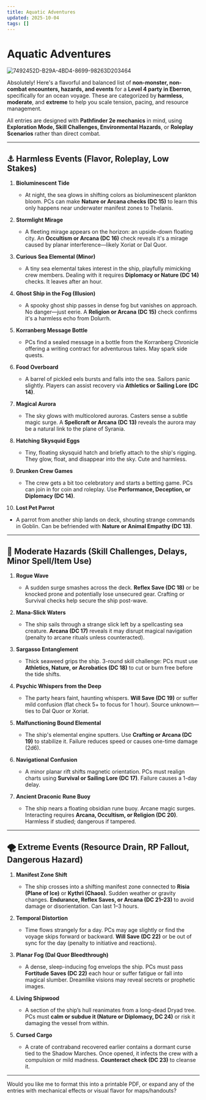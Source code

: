 ```yaml
---
title: Aquatic Adventures
updated: 2025-10-04
tags: []
---
```


# Aquatic Adventures

![7492452D-B29A-4BD4-8699-98263D203464](/assets/images/7492452D-B29A-4BD4-8699-98263D203464.png)

Absolutely! Here's a flavorful and balanced list of **non-monster, non-combat encounters, hazards, and events** for a **Level 4 party in Eberron**, specifically for an ocean voyage. These are categorized by **harmless**, **moderate**, and **extreme** to help you scale tension, pacing, and resource management.

All entries are designed with **Pathfinder 2e mechanics** in mind, using **Exploration Mode, Skill Challenges, Environmental Hazards**, or **Roleplay Scenarios** rather than direct combat.

---

## ⚓ Harmless Events (Flavor, Roleplay, Low Stakes)

1. **Bioluminescent Tide**
   - At night, the sea glows in shifting colors as bioluminescent plankton bloom. PCs can make **Nature or Arcana checks (DC 15)** to learn this only happens near underwater manifest zones to Thelanis.

2. **Stormlight Mirage**
   - A fleeting mirage appears on the horizon: an upside-down floating city. An **Occultism or Arcana (DC 16)** check reveals it's a mirage caused by planar interference—likely Xoriat or Dal Quor.

3. **Curious Sea Elemental (Minor)**
   - A tiny sea elemental takes interest in the ship, playfully mimicking crew members. Dealing with it requires **Diplomacy or Nature (DC 14)** checks. It leaves after an hour.

4. **Ghost Ship in the Fog (Illusion)**
   - A spooky ghost ship passes in dense fog but vanishes on approach. No danger—just eerie. A **Religion or Arcana (DC 15)** check confirms it's a harmless echo from Dolurrh.

5. **Korranberg Message Bottle**
   - PCs find a sealed message in a bottle from the Korranberg Chronicle offering a writing contract for adventurous tales. May spark side quests.

6. **Food Overboard**
   - A barrel of pickled eels bursts and falls into the sea. Sailors panic slightly. Players can assist recovery via **Athletics or Sailing Lore (DC 14)**.

7. **Magical Aurora**
   - The sky glows with multicolored auroras. Casters sense a subtle magic surge. A **Spellcraft or Arcana (DC 13)** reveals the aurora may be a natural link to the plane of Syrania.

8. **Hatching Skysquid Eggs**
   - Tiny, floating skysquid hatch and briefly attach to the ship's rigging. They glow, float, and disappear into the sky. Cute and harmless.

9. **Drunken Crew Games**
   - The crew gets a bit too celebratory and starts a betting game. PCs can join in for coin and roleplay. Use **Performance, Deception, or Diplomacy (DC 14)**.

10. **Lost Pet Parrot**
   - A parrot from another ship lands on deck, shouting strange commands in Goblin. Can be befriended with **Nature or Animal Empathy (DC 13)**.

---

## 🌊 Moderate Hazards (Skill Challenges, Delays, Minor Spell/Item Use)

1. **Rogue Wave**
   - A sudden surge smashes across the deck. **Reflex Save (DC 18)** or be knocked prone and potentially lose unsecured gear. Crafting or Survival checks help secure the ship post-wave.

2. **Mana-Slick Waters**
   - The ship sails through a strange slick left by a spellcasting sea creature. **Arcana (DC 17)** reveals it may disrupt magical navigation (penalty to arcane rituals unless counteracted).

3. **Sargasso Entanglement**
   - Thick seaweed grips the ship. 3-round skill challenge: PCs must use **Athletics, Nature, or Acrobatics (DC 18)** to cut or burn free before the tide shifts.

4. **Psychic Whispers from the Deep**
   - The party hears faint, haunting whispers. **Will Save (DC 19)** or suffer mild confusion (flat check 5+ to focus for 1 hour). Source unknown—ties to Dal Quor or Xoriat.

5. **Malfunctioning Bound Elemental**
   - The ship's elemental engine sputters. Use **Crafting or Arcana (DC 19)** to stabilize it. Failure reduces speed or causes one-time damage (2d6).

6. **Navigational Confusion**
   - A minor planar rift shifts magnetic orientation. PCs must realign charts using **Survival or Sailing Lore (DC 17)**. Failure causes a 1-day delay.

7. **Ancient Draconic Rune Buoy**
   - The ship nears a floating obsidian rune buoy. Arcane magic surges. Interacting requires **Arcana, Occultism, or Religion (DC 20)**. Harmless if studied; dangerous if tampered.

---

## 🌪️ Extreme Events (Resource Drain, RP Fallout, Dangerous Hazard)

1. **Manifest Zone Shift**
   - The ship crosses into a shifting manifest zone connected to **Risia (Plane of Ice)** or **Kythri (Chaos)**. Sudden weather or gravity changes. **Endurance, Reflex Saves, or Arcana (DC 21–23)** to avoid damage or disorientation. Can last 1–3 hours.

2. **Temporal Distortion**
   - Time flows strangely for a day. PCs may age slightly or find the voyage skips forward or backward. **Will Save (DC 22)** or be out of sync for the day (penalty to initiative and reactions).

3. **Planar Fog (Dal Quor Bleedthrough)**
   - A dense, sleep-inducing fog envelops the ship. PCs must pass **Fortitude Saves (DC 22)** each hour or suffer fatigue or fall into magical slumber. Dreamlike visions may reveal secrets or prophetic images.

4. **Living Shipwood**
   - A section of the ship’s hull reanimates from a long-dead Dryad tree. PCs must **calm or subdue it (Nature or Diplomacy, DC 24)** or risk it damaging the vessel from within.

5. **Cursed Cargo**
   - A crate of contraband recovered earlier contains a dormant curse tied to the Shadow Marches. Once opened, it infects the crew with a compulsion or mild madness. **Counteract check (DC 23)** to cleanse it.

---

Would you like me to format this into a printable PDF, or expand any of the entries with mechanical effects or visual flavor for maps/handouts?
